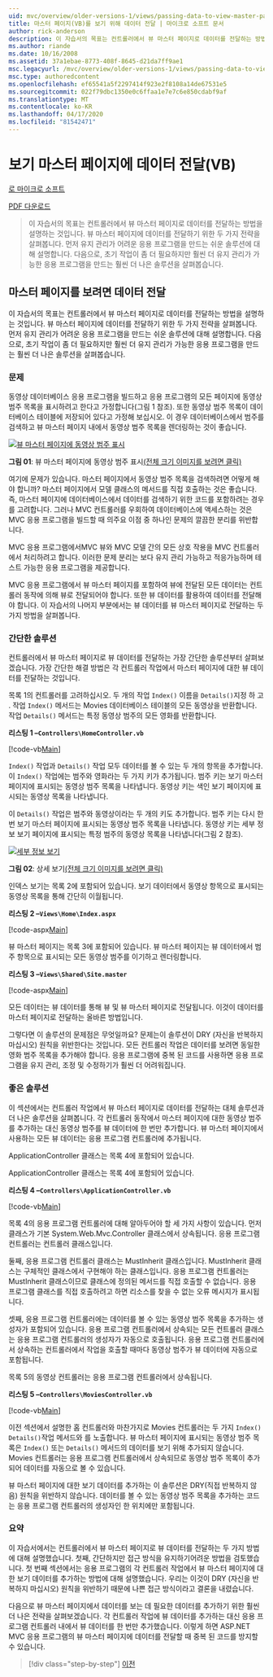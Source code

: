 ```yaml
---
uid: mvc/overview/older-versions-1/views/passing-data-to-view-master-pages-vb
title: 마스터 페이지(VB)를 보기 위해 데이터 전달 | 마이크로 소프트 문서
author: rick-anderson
description: 이 자습서의 목표는 컨트롤러에서 뷰 마스터 페이지로 데이터를 전달하는 방법을 설명하는 것입니다. 뷰 m에 데이터를 전달하기 위한 두 가지 전략을 검토합니다...
ms.author: riande
ms.date: 10/16/2008
ms.assetid: 37a1ebae-8773-408f-8645-d21da7ff9ae1
msc.legacyurl: /mvc/overview/older-versions-1/views/passing-data-to-view-master-pages-vb
msc.type: authoredcontent
ms.openlocfilehash: ef65541a5f2297414f923e2f8108a14de67531e5
ms.sourcegitcommit: 022f79dbc1350e0c6ffaa1e7e7c6e850cdabf9af
ms.translationtype: MT
ms.contentlocale: ko-KR
ms.lasthandoff: 04/17/2020
ms.locfileid: "81542471"
---
```

# <a name="passing-data-to-view-master-pages-vb"></a>보기 마스터 페이지에 데이터 전달(VB)

[로 마이크로 소프트](https://github.com/microsoft)

[PDF 다운로드](https://download.microsoft.com/download/e/f/3/ef3f2ff6-7424-48f7-bdaa-180ef64c3490/ASPNET_MVC_Tutorial_13_VB.pdf)

> 이 자습서의 목표는 컨트롤러에서 뷰 마스터 페이지로 데이터를 전달하는 방법을 설명하는 것입니다. 뷰 마스터 페이지에 데이터를 전달하기 위한 두 가지 전략을 살펴봅니다. 먼저 유지 관리가 어려운 응용 프로그램을 만드는 쉬운 솔루션에 대해 설명합니다. 다음으로, 초기 작업이 좀 더 필요하지만 훨씬 더 유지 관리가 가능한 응용 프로그램을 만드는 훨씬 더 나은 솔루션을 살펴봅습니다.

## <a name="passing-data-to-view-master-pages"></a>마스터 페이지를 보려면 데이터 전달

이 자습서의 목표는 컨트롤러에서 뷰 마스터 페이지로 데이터를 전달하는 방법을 설명하는 것입니다. 뷰 마스터 페이지에 데이터를 전달하기 위한 두 가지 전략을 살펴봅니다. 먼저 유지 관리가 어려운 응용 프로그램을 만드는 쉬운 솔루션에 대해 설명합니다. 다음으로, 초기 작업이 좀 더 필요하지만 훨씬 더 유지 관리가 가능한 응용 프로그램을 만드는 훨씬 더 나은 솔루션을 살펴봅습니다.

### <a name="the-problem"></a>문제

동영상 데이터베이스 응용 프로그램을 빌드하고 응용 프로그램의 모든 페이지에 동영상 범주 목록을 표시하려고 한다고 가정합니다(그림 1 참조). 또한 동영상 범주 목록이 데이터베이스 테이블에 저장되어 있다고 가정해 보십시오. 이 경우 데이터베이스에서 범주를 검색하고 뷰 마스터 페이지 내에서 동영상 범주 목록을 렌더링하는 것이 좋습니다.

[![뷰 마스터 페이지에 동영상 범주 표시](passing-data-to-view-master-pages-vb/_static/image2.png)](passing-data-to-view-master-pages-vb/_static/image1.png)

**그림 01**: 뷰 마스터 페이지에 동영상 범주 표시[(전체 크기 이미지를 보려면 클릭)](passing-data-to-view-master-pages-vb/_static/image3.png)

여기에 문제가 있습니다. 마스터 페이지에서 동영상 범주 목록을 검색하려면 어떻게 해야 합니까? 마스터 페이지에서 모델 클래스의 메서드를 직접 호출하는 것은 좋습니다. 즉, 마스터 페이지에 데이터베이스에서 데이터를 검색하기 위한 코드를 포함하려는 경우를 고려합니다. 그러나 MVC 컨트롤러를 우회하여 데이터베이스에 액세스하는 것은 MVC 응용 프로그램을 빌드할 때 의주요 이점 중 하나인 문제의 깔끔한 분리를 위반합니다.

MVC 응용 프로그램에서MVC 뷰와 MVC 모델 간의 모든 상호 작용을 MVC 컨트롤러에서 처리하려고 합니다. 이러한 문제 분리는 보다 유지 관리 가능하고 적응가능하며 테스트 가능한 응용 프로그램을 제공합니다.

MVC 응용 프로그램에서 뷰 마스터 페이지를 포함하여 뷰에 전달된 모든 데이터는 컨트롤러 동작에 의해 뷰로 전달되어야 합니다. 또한 뷰 데이터를 활용하여 데이터를 전달해야 합니다. 이 자습서의 나머지 부분에서는 뷰 데이터를 뷰 마스터 페이지로 전달하는 두 가지 방법을 살펴봅니다.

### <a name="the-simple-solution"></a>간단한 솔루션

컨트롤러에서 뷰 마스터 페이지로 뷰 데이터를 전달하는 가장 간단한 솔루션부터 살펴보겠습니다. 가장 간단한 해결 방법은 각 컨트롤러 작업에서 마스터 페이지에 대한 뷰 데이터를 전달하는 것입니다.

목록 1의 컨트롤러를 고려하십시오. 두 개의 작업 `Index()` 이름을 `Details()`지정 하 고 . 작업 `Index()` 메서드는 Movies 데이터베이스 테이블의 모든 동영상을 반환합니다. 작업 `Details()` 메서드는 특정 동영상 범주의 모든 영화를 반환합니다.

**리스팅 1 –`Controllers\HomeController.vb`**

[!code-vb[Main](passing-data-to-view-master-pages-vb/samples/sample1.vb)]

`Index()` 작업과 `Details()` 작업 모두 데이터를 볼 수 있는 두 개의 항목을 추가합니다. 이 `Index()` 작업에는 범주와 영화라는 두 가지 키가 추가됩니다. 범주 키는 보기 마스터 페이지에 표시되는 동영상 범주 목록을 나타냅니다. 동영상 키는 색인 보기 페이지에 표시되는 동영상 목록을 나타냅니다.

이 `Details()` 작업은 범주와 동영상이라는 두 개의 키도 추가합니다. 범주 키는 다시 한 번 보기 마스터 페이지에 표시되는 동영상 범주 목록을 나타냅니다. 동영상 키는 세부 정보 보기 페이지에 표시되는 특정 범주의 동영상 목록을 나타냅니다(그림 2 참조).

[![세부 정보 보기](passing-data-to-view-master-pages-vb/_static/image5.png)](passing-data-to-view-master-pages-vb/_static/image4.png)

**그림 02**: 상세 보기[(전체 크기 이미지를 보려면 클릭)](passing-data-to-view-master-pages-vb/_static/image6.png)

인덱스 보기는 목록 2에 포함되어 있습니다. 보기 데이터에서 동영상 항목으로 표시되는 동영상 목록을 통해 간단히 이월됩니다.

**리스팅 2 –`Views\Home\Index.aspx`**

[!code-aspx[Main](passing-data-to-view-master-pages-vb/samples/sample2.aspx)]

뷰 마스터 페이지는 목록 3에 포함되어 있습니다. 뷰 마스터 페이지는 뷰 데이터에서 범주 항목으로 표시되는 모든 동영상 범주를 이기하고 렌더링합니다.

**리스팅 3 –`Views\Shared\Site.master`**

[!code-aspx[Main](passing-data-to-view-master-pages-vb/samples/sample3.aspx)]

모든 데이터는 뷰 데이터를 통해 뷰 및 뷰 마스터 페이지로 전달됩니다. 이것이 데이터를 마스터 페이지로 전달하는 올바른 방법입니다.

그렇다면 이 솔루션의 문제점은 무엇일까요? 문제는이 솔루션이 DRY (자신을 반복하지 마십시오) 원칙을 위반한다는 것입니다. 모든 컨트롤러 작업은 데이터를 보려면 동일한 영화 범주 목록을 추가해야 합니다. 응용 프로그램에 중복 된 코드를 사용하면 응용 프로그램을 유지 관리, 조정 및 수정하기가 훨씬 더 어려워집니다.

### <a name="the-good-solution"></a>좋은 솔루션

이 섹션에서는 컨트롤러 작업에서 뷰 마스터 페이지로 데이터를 전달하는 대체 솔루션과 더 나은 솔루션을 살펴봅니다. 각 컨트롤러 동작에서 마스터 페이지에 대한 동영상 범주를 추가하는 대신 동영상 범주를 뷰 데이터에 한 번만 추가합니다. 뷰 마스터 페이지에서 사용하는 모든 뷰 데이터는 응용 프로그램 컨트롤러에 추가됩니다.

ApplicationController 클래스는 목록 4에 포함되어 있습니다.

ApplicationController 클래스는 목록 4에 포함되어 있습니다.

**리스팅 4 –`Controllers\ApplicationController.vb`**

[!code-vb[Main](passing-data-to-view-master-pages-vb/samples/sample4.vb)]

목록 4의 응용 프로그램 컨트롤러에 대해 알아두어야 할 세 가지 사항이 있습니다. 먼저 클래스가 기본 System.Web.Mvc.Controller 클래스에서 상속됩니다. 응용 프로그램 컨트롤러는 컨트롤러 클래스입니다.

둘째, 응용 프로그램 컨트롤러 클래스는 MustInherit 클래스입니다. MustInherit 클래스는 구체적인 클래스에서 구현해야 하는 클래스입니다. 응용 프로그램 컨트롤러는 MustInherit 클래스이므로 클래스에 정의된 메서드를 직접 호출할 수 없습니다. 응용 프로그램 클래스를 직접 호출하려고 하면 리소스를 찾을 수 없는 오류 메시지가 표시됩니다.

셋째, 응용 프로그램 컨트롤러에는 데이터를 볼 수 있는 동영상 범주 목록을 추가하는 생성자가 포함되어 있습니다. 응용 프로그램 컨트롤러에서 상속되는 모든 컨트롤러 클래스는 응용 프로그램 컨트롤러의 생성자가 자동으로 호출됩니다. 응용 프로그램 컨트롤러에서 상속하는 컨트롤러에서 작업을 호출할 때마다 동영상 범주가 뷰 데이터에 자동으로 포함됩니다.

목록 5의 동영상 컨트롤러는 응용 프로그램 컨트롤러에서 상속됩니다.

**리스팅 5 –`Controllers\MoviesController.vb`**

[!code-vb[Main](passing-data-to-view-master-pages-vb/samples/sample5.vb)]

이전 섹션에서 설명한 홈 컨트롤러와 마찬가지로 Movies 컨트롤러는 두 가지 `Index()` `Details()`작업 메서드와 를 노출합니다. 뷰 마스터 페이지에 표시되는 동영상 범주 목록은 `Index()` 또는 `Details()` 메서드의 데이터를 보기 위해 추가되지 않습니다. Movies 컨트롤러는 응용 프로그램 컨트롤러에서 상속되므로 동영상 범주 목록이 추가되어 데이터를 자동으로 볼 수 있습니다.

뷰 마스터 페이지에 대한 보기 데이터를 추가하는 이 솔루션은 DRY(직접 반복하지 않음) 원칙을 위반하지 않습니다. 데이터를 볼 수 있는 동영상 범주 목록을 추가하는 코드는 응용 프로그램 컨트롤러의 생성자인 한 위치에만 포함됩니다.

### <a name="summary"></a>요약

이 자습서에서는 컨트롤러에서 뷰 마스터 페이지로 뷰 데이터를 전달하는 두 가지 방법에 대해 설명했습니다. 첫째, 간단하지만 접근 방식을 유지하기어려운 방법을 검토했습니다. 첫 번째 섹션에서는 응용 프로그램의 각 컨트롤러 작업에서 뷰 마스터 페이지에 대한 보기 데이터를 추가하는 방법에 대해 설명했습니다. 우리는 이것이 DRY (자신을 반복하지 마십시오) 원칙을 위반하기 때문에 나쁜 접근 방식이라고 결론을 내렸습니다.

다음으로 뷰 마스터 페이지에서 데이터를 보는 데 필요한 데이터를 추가하기 위한 훨씬 더 나은 전략을 살펴보겠습니다. 각 컨트롤러 작업에 뷰 데이터를 추가하는 대신 응용 프로그램 컨트롤러 내에서 뷰 데이터를 한 번만 추가했습니다. 이렇게 하면 ASP.NET MVC 응용 프로그램의 뷰 마스터 페이지에 데이터를 전달할 때 중복 된 코드를 방지할 수 있습니다.

> [!div class="step-by-step"]
> [이전](creating-page-layouts-with-view-master-pages-vb.md)
